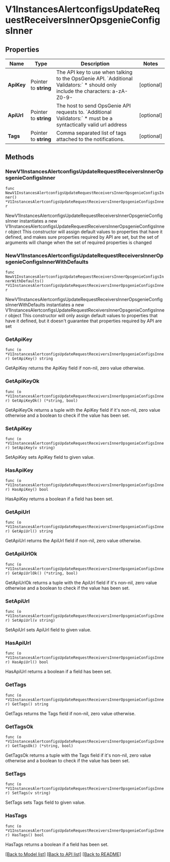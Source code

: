 # V1InstancesAlertconfigsUpdateRequestReceiversInnerOpsgenieConfigsInner

## Properties

Name | Type | Description | Notes
------------ | ------------- | ------------- | -------------
**ApiKey** | Pointer to **string** | The API key to use when talking to the OpsGenie API. &#x60;Additional Validators:&#x60; * should only include the characters: a-zA-Z0-9- | [optional] 
**ApiUrl** | Pointer to **string** | The host to send OpsGenie API requests to. &#x60;Additional Validators:&#x60; * must be a syntactically valid url address | [optional] 
**Tags** | Pointer to **string** | Comma separated list of tags attached to the notifications. | [optional] 

## Methods

### NewV1InstancesAlertconfigsUpdateRequestReceiversInnerOpsgenieConfigsInner

`func NewV1InstancesAlertconfigsUpdateRequestReceiversInnerOpsgenieConfigsInner() *V1InstancesAlertconfigsUpdateRequestReceiversInnerOpsgenieConfigsInner`

NewV1InstancesAlertconfigsUpdateRequestReceiversInnerOpsgenieConfigsInner instantiates a new V1InstancesAlertconfigsUpdateRequestReceiversInnerOpsgenieConfigsInner object
This constructor will assign default values to properties that have it defined,
and makes sure properties required by API are set, but the set of arguments
will change when the set of required properties is changed

### NewV1InstancesAlertconfigsUpdateRequestReceiversInnerOpsgenieConfigsInnerWithDefaults

`func NewV1InstancesAlertconfigsUpdateRequestReceiversInnerOpsgenieConfigsInnerWithDefaults() *V1InstancesAlertconfigsUpdateRequestReceiversInnerOpsgenieConfigsInner`

NewV1InstancesAlertconfigsUpdateRequestReceiversInnerOpsgenieConfigsInnerWithDefaults instantiates a new V1InstancesAlertconfigsUpdateRequestReceiversInnerOpsgenieConfigsInner object
This constructor will only assign default values to properties that have it defined,
but it doesn't guarantee that properties required by API are set

### GetApiKey

`func (o *V1InstancesAlertconfigsUpdateRequestReceiversInnerOpsgenieConfigsInner) GetApiKey() string`

GetApiKey returns the ApiKey field if non-nil, zero value otherwise.

### GetApiKeyOk

`func (o *V1InstancesAlertconfigsUpdateRequestReceiversInnerOpsgenieConfigsInner) GetApiKeyOk() (*string, bool)`

GetApiKeyOk returns a tuple with the ApiKey field if it's non-nil, zero value otherwise
and a boolean to check if the value has been set.

### SetApiKey

`func (o *V1InstancesAlertconfigsUpdateRequestReceiversInnerOpsgenieConfigsInner) SetApiKey(v string)`

SetApiKey sets ApiKey field to given value.

### HasApiKey

`func (o *V1InstancesAlertconfigsUpdateRequestReceiversInnerOpsgenieConfigsInner) HasApiKey() bool`

HasApiKey returns a boolean if a field has been set.

### GetApiUrl

`func (o *V1InstancesAlertconfigsUpdateRequestReceiversInnerOpsgenieConfigsInner) GetApiUrl() string`

GetApiUrl returns the ApiUrl field if non-nil, zero value otherwise.

### GetApiUrlOk

`func (o *V1InstancesAlertconfigsUpdateRequestReceiversInnerOpsgenieConfigsInner) GetApiUrlOk() (*string, bool)`

GetApiUrlOk returns a tuple with the ApiUrl field if it's non-nil, zero value otherwise
and a boolean to check if the value has been set.

### SetApiUrl

`func (o *V1InstancesAlertconfigsUpdateRequestReceiversInnerOpsgenieConfigsInner) SetApiUrl(v string)`

SetApiUrl sets ApiUrl field to given value.

### HasApiUrl

`func (o *V1InstancesAlertconfigsUpdateRequestReceiversInnerOpsgenieConfigsInner) HasApiUrl() bool`

HasApiUrl returns a boolean if a field has been set.

### GetTags

`func (o *V1InstancesAlertconfigsUpdateRequestReceiversInnerOpsgenieConfigsInner) GetTags() string`

GetTags returns the Tags field if non-nil, zero value otherwise.

### GetTagsOk

`func (o *V1InstancesAlertconfigsUpdateRequestReceiversInnerOpsgenieConfigsInner) GetTagsOk() (*string, bool)`

GetTagsOk returns a tuple with the Tags field if it's non-nil, zero value otherwise
and a boolean to check if the value has been set.

### SetTags

`func (o *V1InstancesAlertconfigsUpdateRequestReceiversInnerOpsgenieConfigsInner) SetTags(v string)`

SetTags sets Tags field to given value.

### HasTags

`func (o *V1InstancesAlertconfigsUpdateRequestReceiversInnerOpsgenieConfigsInner) HasTags() bool`

HasTags returns a boolean if a field has been set.


[[Back to Model list]](../README.md#documentation-for-models) [[Back to API list]](../README.md#documentation-for-api-endpoints) [[Back to README]](../README.md)


